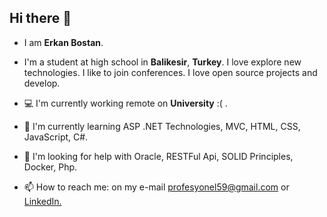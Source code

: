 ## Hi there 👋
- I am **Erkan Bostan**.

- I'm a student at high school in **Balikesir**, **Turkey**. I love explore new technologies. I like to join conferences. I love open source projects and develop.

- 💻 I'm currently working remote on **University** :( .

- 🌱 I'm currently learning ASP .NET Technologies, MVC, HTML, CSS, JavaScript, C#.

- 👀 I'm looking for help with Oracle, RESTFul Api, SOLID Principles, Docker, Php.

- 📫 How to reach me: on my e-mail profesyonel59@gmail.com or [LinkedIn.](https://www.linkedin.com/in/erkan-bostan-11257a210/)
